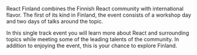 React Finland combines the Finnish React community with international flavor. The first of its kind in Finland, the event consists of a workshop day and two days of talks around the topic.

In this single track event you will learn more about React and surrounding topics while meeting some of the leading talents of the community. In addition to enjoying the event, this is your chance to explore Finland.

